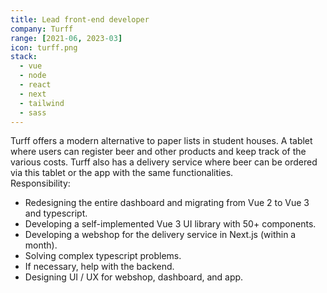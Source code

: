 ```yaml
---
title: Lead front-end developer
company: Turff
range: [2021-06, 2023-03]
icon: turff.png
stack:
  - vue
  - node
  - react
  - next
  - tailwind
  - sass
---
```


Turff offers a modern alternative to paper lists in student houses. A tablet where users can register beer and other products and keep track of the various costs. Turff also has a delivery service where beer can be ordered via this tablet or the app with the same functionalities.
\
Responsibility:

- Redesigning the entire dashboard and migrating from Vue 2 to Vue 3 and typescript.
- Developing a self-implemented Vue 3 UI library with 50+ components.
- Developing a webshop for the delivery service in Next.js (within a month).
- Solving complex typescript problems.
- If necessary, help with the backend.
- Designing UI / UX for webshop, dashboard, and app.
